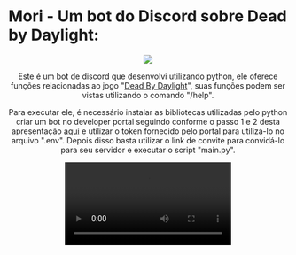 # Mori - Um bot do Discord sobre Dead by Daylight:

<center>
  <img src="https://static.wikia.nocookie.net/deadbydaylight_gamepedia_en/images/8/86/FulliconFavors_ebonyMementoMori.png/revision/latest?cb=20200821203851"/>


Este é um bot de discord que desenvolvi utilizando python, ele oferece funções relacionadas ao jogo "[Dead By Daylight](https://deadbydaylight.com/)", suas funções podem ser vistas utilizando o comando "/help".

Para executar ele, é necessário instalar as bibliotecas utilizadas pelo python criar um bot no developer portal seguindo conforme o passo 1 e 2 desta apresentação [aqui](https://ax414.github.io/pokedex-discord-bot) e utilizar o token fornecido pelo portal para utilizá-lo no arquivo ".env". Depois disso basta utilizar o link de convite para convidá-lo para seu servidor e executar o script "main.py".

![video](https://assets.deadbydaylight.com/AM_3335_DBD_Newkey_Art_ANIM_v4_515b9fe264_1_5f327de69a.mp4)
